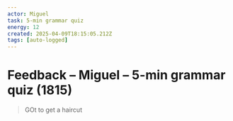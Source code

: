 ```yaml
---
actor: Miguel
task: 5-min grammar quiz
energy: 12
created: 2025-04-09T18:15:05.212Z
tags: [auto-logged]
---
```


# Feedback – Miguel – 5-min grammar quiz (1815)

> GOt to get a haircut
